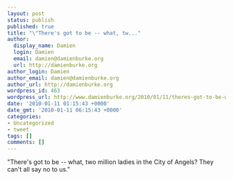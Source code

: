```yaml
---
layout: post
status: publish
published: true
title: "\"There's got to be -- what, tw..."
author:
  display_name: Damien
  login: Damien
  email: damien@damienburke.org
  url: http://damienburke.org
author_login: Damien
author_email: damien@damienburke.org
author_url: http://damienburke.org
wordpress_id: 463
wordpress_url: http://www.damienburke.org/2010/01/11/theres-got-to-be-what-tw/
date: '2010-01-11 01:15:43 +0000'
date_gmt: '2010-01-11 06:15:43 +0000'
categories:
- Uncategorized
- tweet
tags: []
comments: []
---
```

<p>"There's got to be -- what, two million ladies in the City of Angels? They can't all say no to us."</p>
